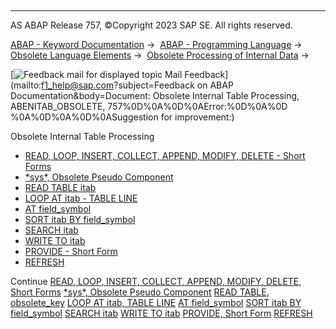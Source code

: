   

* * *

AS ABAP Release 757, ©Copyright 2023 SAP SE. All rights reserved.

[ABAP - Keyword Documentation](https://help.sap.com/doc/abapdocu_757_index_htm/7.57/en-US/abenabap.htm) →  [ABAP - Programming Language](https://help.sap.com/doc/abapdocu_757_index_htm/7.57/en-US/abenabap_reference.htm) →  [Obsolete Language Elements](https://help.sap.com/doc/abapdocu_757_index_htm/7.57/en-US/abenabap_obsolete.htm) →  [Obsolete Processing of Internal Data](https://help.sap.com/doc/abapdocu_757_index_htm/7.57/en-US/abendata_internal_obsolete.htm) → 

 [![](Mail.gif?object=Mail.gif&sap-language=EN "Feedback mail for displayed topic") Mail Feedback](mailto:f1_help@sap.com?subject=Feedback on ABAP Documentation&body=Document: Obsolete Internal Table Processing, ABENITAB_OBSOLETE, 757%0D%0A%0D%0AError:%0D%0A%0D
%0A%0D%0A%0D%0ASuggestion for improvement:)

Obsolete Internal Table Processing

-   [READ, LOOP, INSERT, COLLECT, APPEND, MODIFY, DELETE - Short Forms](https://help.sap.com/doc/abapdocu_757_index_htm/7.57/en-US/abenitab_short_forms.htm)
-   [\*sys\*, Obsolete Pseudo Component](https://help.sap.com/doc/abapdocu_757_index_htm/7.57/en-US/abensys_table_body.htm)
-   [READ TABLE itab](https://help.sap.com/doc/abapdocu_757_index_htm/7.57/en-US/abapread_table_obsolet.htm)
-   [LOOP AT itab - TABLE LINE](https://help.sap.com/doc/abapdocu_757_index_htm/7.57/en-US/abaploop_table_line.htm)
-   [AT field\_symbol](https://help.sap.com/doc/abapdocu_757_index_htm/7.57/en-US/abapat_itab_obsolete.htm)
-   [SORT itab BY field\_symbol](https://help.sap.com/doc/abapdocu_757_index_htm/7.57/en-US/abapsort_itab_obsolete.htm)
-   [SEARCH itab](https://help.sap.com/doc/abapdocu_757_index_htm/7.57/en-US/abapsearch_itab.htm)
-   [WRITE TO itab](https://help.sap.com/doc/abapdocu_757_index_htm/7.57/en-US/abapwrite_to_itab.htm)
-   [PROVIDE - Short Form](https://help.sap.com/doc/abapdocu_757_index_htm/7.57/en-US/abapprovide_obsolete.htm)
-   [REFRESH](https://help.sap.com/doc/abapdocu_757_index_htm/7.57/en-US/abaprefresh_itab.htm)

Continue
[READ, LOOP, INSERT, COLLECT, APPEND, MODIFY, DELETE, Short Forms](https://help.sap.com/doc/abapdocu_757_index_htm/7.57/en-US/abenitab_short_forms.htm)
[\*sys\*, Obsolete Pseudo Component](https://help.sap.com/doc/abapdocu_757_index_htm/7.57/en-US/abensys_table_body.htm)
[READ TABLE, obsolete\_key](https://help.sap.com/doc/abapdocu_757_index_htm/7.57/en-US/abapread_table_obsolet.htm)
[LOOP AT itab, TABLE LINE](https://help.sap.com/doc/abapdocu_757_index_htm/7.57/en-US/abaploop_table_line.htm)
[AT field\_symbol](https://help.sap.com/doc/abapdocu_757_index_htm/7.57/en-US/abapat_itab_obsolete.htm)
[SORT itab BY field\_symbol](https://help.sap.com/doc/abapdocu_757_index_htm/7.57/en-US/abapsort_itab_obsolete.htm)
[SEARCH itab](https://help.sap.com/doc/abapdocu_757_index_htm/7.57/en-US/abapsearch_itab.htm)
[WRITE TO itab](https://help.sap.com/doc/abapdocu_757_index_htm/7.57/en-US/abapwrite_to_itab.htm)
[PROVIDE, Short Form](https://help.sap.com/doc/abapdocu_757_index_htm/7.57/en-US/abapprovide_obsolete.htm)
[REFRESH](https://help.sap.com/doc/abapdocu_757_index_htm/7.57/en-US/abaprefresh_itab.htm)